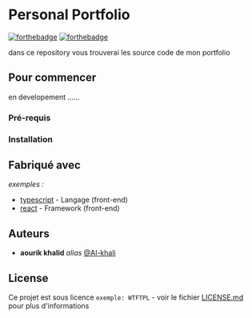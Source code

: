 # Personal Portfolio

[![forthebadge](http://forthebadge.com/images/badges/built-with-love.svg)](http://forthebadge.com)  [![forthebadge](http://forthebadge.com/images/badges/powered-by-electricity.svg)](http://forthebadge.com)

dans ce repository vous trouverai les source code de mon portfolio

## Pour commencer
en developement ......

### Pré-requis


### Installation




## Fabriqué avec


_exemples :_
* [typescript](https://www.typescriptlang.org/) - Langage (front-end) 
* [react](http://materializecss.com) - Framework (front-end)

## Auteurs
* **aourik khalid** _alias_ [@Al-khali](https://github.com/Al-khali)


## License

Ce projet est sous licence ``exemple: WTFTPL`` - voir le fichier [LICENSE.md](LICENCE.md) pour plus d'informations

